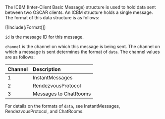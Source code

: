 The ICBM (Inter-Client Basic Message) structure is used to hold data sent between two OSCAR clients. An ICBM structure holds a single message. The format of this data structure is as follows:

[[Include(/Format)]]

`id` is the message ID for this message.

`channel` is the channel on which this message is being sent. The channel on which a message is sent determines the format of `data`. The channel values are as follows:

| Channel | Description |
|:--------|:------------|
| 1       | InstantMessages |
| 2       | RendezvousProtocol |
| 3       | Messages to ChatRooms |

For details on the formats of `data`, see InstantMessages, RendezvousProtocol, and ChatRooms.